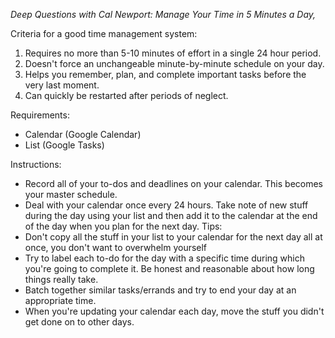 _Deep Questions with Cal Newport: Manage Your Time in 5 Minutes a Day,_

Criteria for a good time management system:
1. Requires no more than 5-10 minutes of effort in a single 24 hour period.
2. Doesn't force an unchangeable minute-by-minute schedule on your day.
3. Helps you remember, plan, and complete important tasks before the very last moment.
4. Can quickly be restarted after periods of neglect.

Requirements:
+ Calendar (Google Calendar)
+ List (Google Tasks)

Instructions:
+ Record all of your to-dos and deadlines on your calendar. This becomes your master schedule.
+ Deal with your calendar once every 24 hours. Take note of new stuff during the day using your list and then add it to the calendar at the end of the day when you plan for the next day.
Tips:
+ Don't copy all the stuff in your list to your calendar for the next day all at once, you don't want to overwhelm yourself
+ Try to label each to-do for the day with a specific time during which you're going to complete it. Be honest and reasonable about how long things really take.
+ Batch together similar tasks/errands and try to end your day at an appropriate time.
+ When you're updating your calendar each day, move the stuff you didn't get done on to other days.